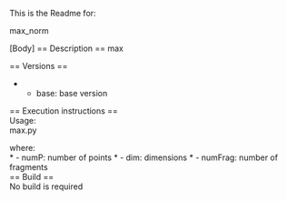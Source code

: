 This is the Readme for:

max_norm

[Name]: max_norm
[Contact Person]: support-compss@bsc.es
[Access Level]: public
[License Agreement]: Apache2
[Platform]: COMPSs

[Body]
== Description ==
max

== Versions ==
* - base: base version
 
== Execution instructions ==                                                                                        
Usage:                                                                                                                             
max.py <numP> <dim> <numFrag>                                                      
                                                                                                                    
where:                                                                                                              
                 * - numP: number of points
                 * - dim: dimensions
                 * - numFrag: number of fragments                                                                                                                                       
== Build ==                                                                                                         
No build is required
